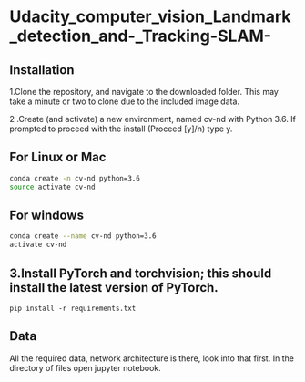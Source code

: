 # Udacity_computer_vision_Landmark_detection_and-_Tracking-SLAM-


## Installation

1.Clone the repository, and navigate to the downloaded folder. This may take a minute or two to clone due to the included image data.

2 .Create (and activate) a new environment, named cv-nd with Python 3.6. If prompted to proceed with the install (Proceed [y]/n) type y.

## For Linux or Mac

```bash
conda create -n cv-nd python=3.6
source activate cv-nd
```

## For windows

```bash
conda create --name cv-nd python=3.6
activate cv-nd
```

## 3.Install PyTorch and torchvision; this should install the latest version of PyTorch.
```
pip install -r requirements.txt 
```

## Data
All the required data, network architecture is there, look into that first.
In the directory of files open jupyter notebook.
